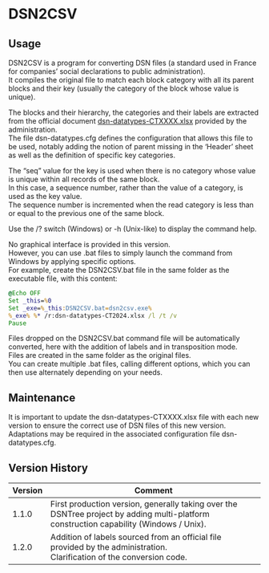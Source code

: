 # DSN2CSV

## Usage

DSN2CSV is a program for converting DSN files (a standard used in France for companies’ social declarations to public administration).<br>
It compiles the original file to match each block category with all its parent blocks and their key (usually the category of the block whose value is unique).

The blocks and their hierarchy, the categories and their labels are extracted from the official document [dsn-datatypes-CTXXXX.xlsx](https://www.net-entreprises.fr/declaration/norme-et-documentation-dsn/) provided by the administration.<br>
The file dsn-datatypes.cfg defines the configuration that allows this file to be used, notably adding the notion of parent missing in the ‘Header’ sheet as well as the definition of specific key categories.

The “seq” value for the key is used when there is no category whose value is unique within all records of the same block.<br>
In this case, a sequence number, rather than the value of a category, is used as the key value.<br>
The sequence number is incremented when the read category is less than or equal to the previous one of the same block.


Use the /? switch (Windows) or -h (Unix-like) to display the command help.


No graphical interface is provided in this version.<br>
However, you can use .bat files to simply launch the command from Windows by applying specific options.<br>
For example, create the DSN2CSV.bat file in the same folder as the executable file, with this content:
```bat
@Echo OFF
Set _this=%0
Set _exe=%_this:DSN2CSV.bat=dsn2csv.exe%
%_exe% %* /r:dsn-datatypes-CT2024.xlsx /l /t /v
Pause
```
Files dropped on the DSN2CSV.bat command file will be automatically converted, here with the addition of labels and in transposition mode.<br>
Files are created in the same folder as the original files.<br>
You can create multiple .bat files, calling different options, which you can then use alternately depending on your needs.

## Maintenance

It is important to update the dsn-datatypes-CTXXXX.xlsx file with each new version to ensure the correct use of DSN files of this new version.<br>
Adaptations may be required in the associated configuration file dsn-datatypes.cfg.

## Version History

| Version | Comment |
|---------|---------|
| 1.1.0	  | First production version, generally taking over the DSNTree project by adding multi-platform construction capability (Windows / Unix). |
| 1.2.0	  | Addition of labels sourced from an official file provided by the administration.<br>Clarification of the conversion code. |
